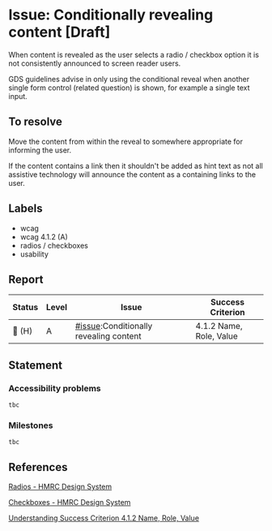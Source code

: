 # Issue: Conditionally revealing content [Draft]

When content is revealed as the user selects a radio / checkbox option it is not consistently announced to screen reader users. 

GDS guidelines advise in only using the conditional reveal when another single form control (related question) is shown, for example a single text input.

## To resolve

Move the content from within the reveal to somewhere appropriate for informing the user. 

If the content contains a link then it shouldn't be added as hint text as not all assistive technology will announce the content as a containing links to the user.

## Labels

- wcag
- wcag 4.1.2 (A)
- radios / checkboxes
- usability

## Report

| Status | Level | Issue | Success Criterion |
| ------ | ----- | ----- | ----------------- |
| 🔴 (H) | A    | [#issue]():Conditionally revealing content | 4.1.2 Name, Role, Value |

## Statement

### Accessibility problems

```
tbc
```

### Milestones

```
tbc
```

## References

[Radios - HMRC Design System](https://design-system.service.gov.uk/components/radios#conditionally-revealing-a-related-question)

[Checkboxes - HMRC Design System](https://design-system.service.gov.uk/components/checkboxes#conditionally-revealing-a-related-question)

[Understanding Success Criterion 4.1.2 Name, Role, Value ](https://www.w3.org/WAI/WCAG21/Understanding/name-role-value)

